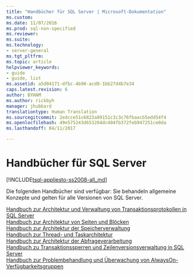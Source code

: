 ```yaml
---
title: "Handbücher für SQL Server | Microsoft-Dokumentation"
ms.custom: 
ms.date: 11/07/2016
ms.prod: sql-non-specified
ms.reviewer: 
ms.suite: 
ms.technology:
- server-general
ms.tgt_pltfrm: 
ms.topic: article
helpviewer_keywords:
- guide
- guide, list
ms.assetid: a5d04171-dfbc-4b90-acd0-1bb27d4b7e34
caps.latest.revision: 6
author: BYHAM
ms.author: rickbyh
manager: jhubbard
translationtype: Human Translation
ms.sourcegitcommit: 2edcce51c6822a89151c3c3c76fbaacb5edd54f4
ms.openlocfilehash: 49e575243d653264dc404fb372feb947251ce0da
ms.lasthandoff: 04/11/2017

---
```

# <a name="sql-server-guides"></a>Handbücher für SQL Server
[!INCLUDE[tsql-appliesto-ss2008-all_md](../includes/tsql-appliesto-ss2008-all-md.md)]

Die folgenden Handbücher sind verfügbar: Sie behandeln allgemeine Konzepte und gelten für alle Versionen von SQL Server.

[Handbuch zur Architektur und Verwaltung von Transaktionsprotokollen in SQL Server](../relational-databases/sql-server-transaction-log-architecture-and-management-guide.md)  
[Handbuch zur Architektur von Seiten und Blöcken](../relational-databases/pages-and-extents-architecture-guide.md)   
[Handbuch zur Architektur der Speicherverwaltung](../relational-databases/memory-management-architecture-guide.md)   
[Handbuch zur Thread- und Taskarchitektur](../relational-databases/thread-and-task-architecture-guide.md)  
[Handbuch zur Architektur der Abfrageverarbeitung](../relational-databases/query-processing-architecture-guide.md)  
[Handbuch zu Transaktionssperren und Zeilenversionsverwaltung in SQL Server](https://msdn.microsoft.com/library/jj856598)  
[Handbuch zur Problembehandlung und Überwachung von AlwaysOn-Verfügbarkeitsgruppen](http://msdn.microsoft.com/library/dn135328)


